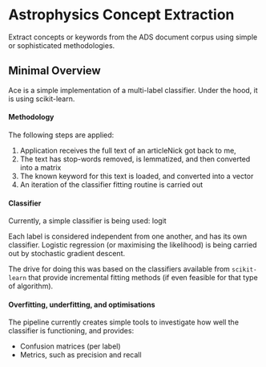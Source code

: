 # Astrophysics Concept Extraction

Extract concepts or keywords from the ADS document corpus using simple or sophisticated methodologies.

## Minimal Overview

Ace is a simple implementation of a multi-label classifier. Under the hood, it is using scikit-learn.

#### Methodology

The following steps are applied:

 1. Application receives the full text of an articleNick got back to me, 
 2. The text has stop-words removed, is lemmatized, and then converted into a matrix
 3. The known keyword for this text is loaded, and converted into a vector
 4. An iteration of the classifier fitting routine is carried out

#### Classifier

Currently, a simple classifier is being used: logit

Each label is considered independent from one another, and has its own classifier. Logistic regression (or maximising the likelihood) is being carried out by stochastic gradient descent.

The drive for doing this was based on the classifiers available from `scikit-learn` that provide incremental fitting methods (if even feasible for that type of algorithm).

#### Overfitting, underfitting, and optimisations

The pipeline currently creates simple tools to investigate how well the classifier is functioning, and provides:
  * Confusion matrices (per label)
  * Metrics, such as precision and recall